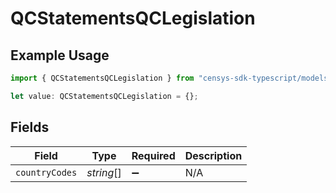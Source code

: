 # QCStatementsQCLegislation

## Example Usage

```typescript
import { QCStatementsQCLegislation } from "censys-sdk-typescript/models/components";

let value: QCStatementsQCLegislation = {};
```

## Fields

| Field              | Type               | Required           | Description        |
| ------------------ | ------------------ | ------------------ | ------------------ |
| `countryCodes`     | *string*[]         | :heavy_minus_sign: | N/A                |